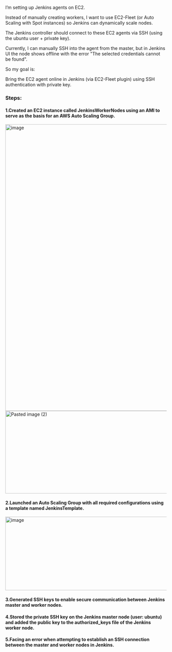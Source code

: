 I’m setting up Jenkins agents on EC2.

Instead of manually creating workers, I want to use EC2-Fleet (or Auto Scaling with Spot instances) so Jenkins can dynamically scale nodes.

The Jenkins controller should connect to these EC2 agents via SSH (using the ubuntu user + private key).

Currently, I can manually SSH into the agent from the master, but in Jenkins UI the node shows offline with the error "The selected credentials cannot be found".

So my goal is:

Bring the EC2 agent online in Jenkins (via EC2-Fleet plugin) using SSH authentication with private key.

### Steps:
#### 1.Created an EC2 instance called JenkinsWorkerNodes using an AMI to serve as the basis for an AWS Auto Scaling Group.
<img width="1361" height="891" alt="image" src="https://github.com/user-attachments/assets/985743b0-dcda-4975-9cc1-e4ade1f70b49" />

<img width="1662" height="257" alt="Pasted image (2)" src="https://github.com/user-attachments/assets/f13cdd29-e698-4537-b4a4-5d09a5440661" />


#### 2.Launched an Auto Scaling Group with all required configurations using a template named JenkinsTemplate.
<img width="1644" height="229" alt="image" src="https://github.com/user-attachments/assets/0ff5d43c-8721-41e9-9734-4ae2f02f9d8f" />





#### 3.Generated SSH keys to enable secure communication between Jenkins master and worker nodes.

#### 4.Stored the private SSH key on the Jenkins master node (user: ubuntu) and added the public key to the authorized_keys file of the Jenkins worker node.

#### 5.Facing an error when attempting to establish an SSH connection between the master and worker nodes in Jenkins.
